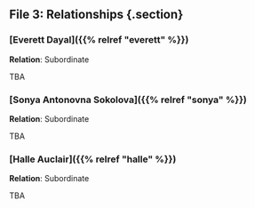 ## File 3: Relationships {.section}

### [Everett Dayal]({{% relref "everett" %}})

**Relation**: Subordinate

TBA

### [Sonya Antonovna Sokolova]({{% relref "sonya" %}})

**Relation**: Subordinate

TBA

### [Halle Auclair]({{% relref "halle" %}})

**Relation**: Subordinate

TBA
